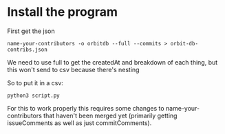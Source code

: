 # Install the program
First get the json

```
name-your-contributors -o orbitdb --full --commits > orbit-db-contribs.json
```

We need to use full to get the createdAt and breakdown of each thing, but this won't send to csv because there's nesting

So to put it in a csv:

```
python3 script.py
```

For this to work properly this requires some changes to name-your-contributors that haven't been merged yet (primarily getting issueComments as well as just commitComments).